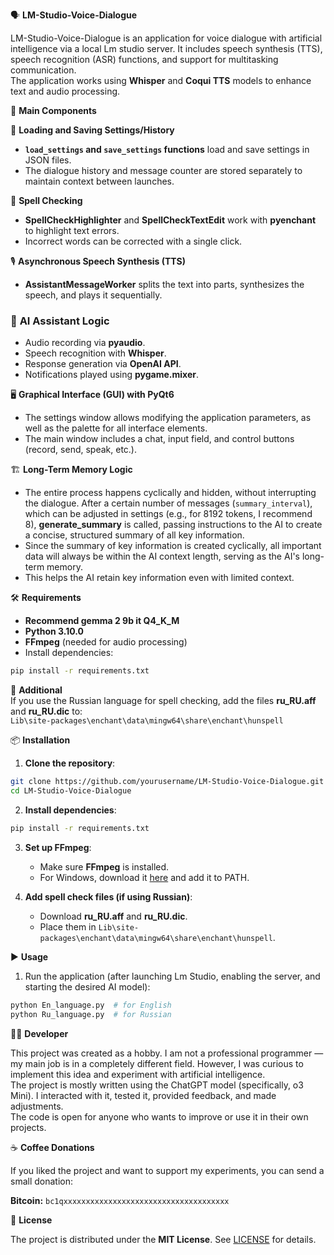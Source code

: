🗣️ **LM-Studio-Voice-Dialogue**

LM-Studio-Voice-Dialogue is an application for voice dialogue with artificial intelligence via a local Lm studio server. It includes speech synthesis (TTS), speech recognition (ASR) functions, and support for multitasking communication.  
The application works using **Whisper** and **Coqui TTS** models to enhance text and audio processing.

🚀 **Main Components**

🔧 **Loading and Saving Settings/History**  
- **`load_settings` and `save_settings` functions** load and save settings in JSON files.  
- The dialogue history and message counter are stored separately to maintain context between launches.

📝 **Spell Checking**  
- **SpellCheckHighlighter** and **SpellCheckTextEdit** work with **pyenchant** to highlight text errors.  
- Incorrect words can be corrected with a single click.

🎙️ **Asynchronous Speech Synthesis (TTS)**  
- **AssistantMessageWorker** splits the text into parts, synthesizes the speech, and plays it sequentially.

### 🧠 **AI Assistant Logic**  
- Audio recording via **pyaudio**.  
- Speech recognition with **Whisper**.  
- Response generation via **OpenAI API**.  
- Notifications played using **pygame.mixer**.

🖥️ **Graphical Interface (GUI) with PyQt6**  
- The settings window allows modifying the application parameters, as well as the palette for all interface elements.  
- The main window includes a chat, input field, and control buttons (record, send, speak, etc.).

🏗️ **Long-Term Memory Logic**  
- The entire process happens cyclically and hidden, without interrupting the dialogue. After a certain number of messages (`summary_interval`), which can be adjusted in settings (e.g., for 8192 tokens, I recommend 8), **generate_summary** is called, passing instructions to the AI to create a concise, structured summary of all key information.  
- Since the summary of key information is created cyclically, all important data will always be within the AI context length, serving as the AI's long-term memory.  
- This helps the AI retain key information even with limited context.

🛠️ **Requirements**  
- **Recommend gemma 2 9b it Q4_K_M**  
- **Python 3.10.0**  
- **FFmpeg** (needed for audio processing)  
- Install dependencies:  

```bash
pip install -r requirements.txt
```

🔹 **Additional**  
If you use the Russian language for spell checking, add the files **ru_RU.aff** and **ru_RU.dic** to:  
`Lib\site-packages\enchant\data\mingw64\share\enchant\hunspell`

📦 **Installation**

1. **Clone the repository**:  

```bash
git clone https://github.com/yourusername/LM-Studio-Voice-Dialogue.git
cd LM-Studio-Voice-Dialogue
```

2. **Install dependencies**:  

```bash
pip install -r requirements.txt
```

3. **Set up FFmpeg**:  
   - Make sure **FFmpeg** is installed.  
   - For Windows, download it [here](https://ffmpeg.org/download.html) and add it to PATH.

4. **Add spell check files (if using Russian)**:  
   - Download **ru_RU.aff** and **ru_RU.dic**.  
   - Place them in `Lib\site-packages\enchant\data\mingw64\share\enchant\hunspell`.

▶️ **Usage**

1. Run the application (after launching Lm Studio, enabling the server, and starting the desired AI model):  

```bash
python En_language.py  # for English  
python Ru_language.py  # for Russian  
```

👨‍💻 **Developer**

This project was created as a hobby. I am not a professional programmer — my main job is in a completely different field. However, I was curious to implement this idea and experiment with artificial intelligence.  
The project is mostly written using the ChatGPT model (specifically, o3 Mini). I interacted with it, tested it, provided feedback, and made adjustments.  
The code is open for anyone who wants to improve or use it in their own projects.

☕ **Coffee Donations**

If you liked the project and want to support my experiments, you can send a small donation:  

**Bitcoin:** `bc1qxxxxxxxxxxxxxxxxxxxxxxxxxxxxxxxxxxxxx`

📜 **License**

The project is distributed under the **MIT License**. See [LICENSE](LICENSE) for details.